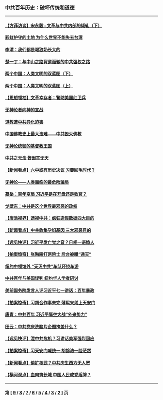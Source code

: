 ### 中共百年历史：破坏传统和道德
---
#### [【方菲访谈】宋永毅 : 文革与中共内部的倾轧（下）](../../pages/nf1176114/n13486836.md?01190430) 
#### [彩虹护守的土地 为什么世界不能失去台湾](../../pages/nf1176114/n13476849.md?01190430) 
#### [李清：我们都是喝狼奶长大的](../../pages/nf1176114/n13471478.md?01190430) 
#### [楚一丁：与中山之路背道而驰的中共强权之路](../../pages/nf1176114/n13437270.md?01190430) 
#### [两个中国：人类文明的双蓝图（下）](../../pages/nf1176114/n13423132.md?01190430) 
#### [两个中国：人类文明的双蓝图（上）](../../pages/nf1176114/n13422687.md?01190430) 
#### [【思想领袖】文革幸存者：警防美国红卫兵](../../pages/nf1176114/n13339289.md?01190430) 
#### [无神论者向神的宣战](../../pages/nf1176114/n13281535.md?01190430) 
#### [道教遭中共异化迫害](../../pages/nf1176114/n13281463.md?01190430) 
#### [中国佛教史上最大法难——中共毁灭佛教](../../pages/nf1176114/n13281397.md?01190430) 
#### [无神论统御的基督教王国](../../pages/nf1176114/n13281280.md?01190430) 
#### [中共之无法 皆因其无天](../../pages/nf1176114/n13281088.md?01190430) 
#### [【新闻看点】六中或有历史决议 习要回毛时代？](../../pages/nf1176114/n13222895.md?01190430) 
#### [无神论——人类面临的最危险骗局](../../pages/nf1176114/n13196137.md?01190430) 
#### [慕岳：百年变局 习近平是在开盘还是收官？](../../pages/nf1176114/n13206516.md?01190430) 
#### [戈壁东：中共是这个世界最邪恶的政权](../../pages/nf1176114/n13085641.md?01190430) 
#### [【唐浩视界】透视中共：疯狂造假数据四大目的](../../pages/nf1176114/n13080590.md?01190430) 
#### [【新闻看点】中共收集孕妇基因 三大邪恶目的](../../pages/nf1176114/n13077182.md?01190430) 
#### [【远见快评】习近平发亡党之音？日相一语惊人](../../pages/nf1176114/n13074809.md?01190430) 
#### [【拍案惊奇】张陶殴打两院士 后台被曝“通天”](../../pages/nf1176114/n13070496.md?01190430) 
#### [纽约中领馆外 “天灭中共”车队环绕车游](../../pages/nf1176114/n13070693.md?01190430) 
#### [中共百年与美国误判 纽约华人学者研讨](../../pages/nf1176114/n13067969.md?01190430) 
#### [美前国务院发言人评习近平七一讲话：百年暴政](../../pages/nf1176114/n13066986.md?01190430) 
#### [【拍案惊奇】习胡合作事未完 薄熙来弟上天安门](../../pages/nf1176114/n13065867.md?01190430) 
#### [唐青：中共百年 习近平隔空大战“外来势力”](../../pages/nf1176114/n13065976.md?01190430) 
#### [田云：中共党庆洗脑片企图掩盖什么？](../../pages/nf1176114/n13064395.md?01190430) 
#### [【远见快评】泄中共危机？习讲话美军强烈回应](../../pages/nf1176114/n13064269.md?01190430) 
#### [【拍案惊奇】习天安门喊统一 胡锦涛一脸茫然](../../pages/nf1176114/n13063233.md?01190430) 
#### [【新闻看点】偷扩核武？中共庆生西方无人贺](../../pages/nf1176114/n13061263.md?01190430) 
#### [【横河观点】血肉筑长城 中国人民成党盾牌？](../../pages/nf1176114/n13061779.md?01190430) 

---
#### 第 [ [9](./9.md?01190430) / [8](./8.md?01190430) / [7](./7.md?01190430) / [6](./6.md?01190430) / [5](./5.md?01190430) / [4](./4.md?01190430) / [3](./3.md?01190430) / [2](./2.md?01190430) ] 页
